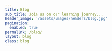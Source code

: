```yaml
---
title: Blog
sub_title: Join us on our learning journey...
header_image: '/assets/images/headers/blog.jpg'
pagination:
  enabled: true
permalink: /blog/
layout: blog
class: blog
---
```

